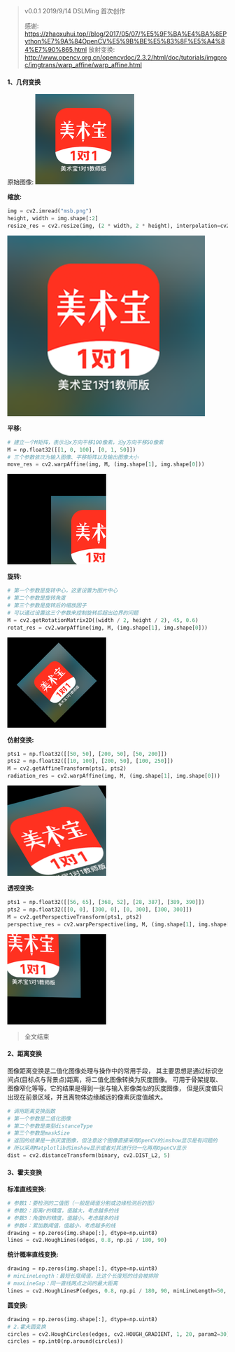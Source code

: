 > v0.0.1 2019/9/14 DSLMing
> 首次创作
>
> 感谢:
> https://zhaoxuhui.top//blog/2017/05/07/%E5%9F%BA%E4%BA%8EPython%E7%9A%84OpenCV%E5%9B%BE%E5%83%8F%E5%A4%84%E7%90%865.html
> 放射变换: http://www.opencv.org.cn/opencvdoc/2.3.2/html/doc/tutorials/imgproc/imgtrans/warp_affine/warp_affine.html


#### 1、几何变换
原始图像:
<img src="msb.png">

**缩放:**
```python
img = cv2.imread("msb.png")
height, width = img.shape[:2]
resize_res = cv2.resize(img, (2 * width, 2 * height), interpolation=cv2.INTER_CUBIC)
```
<img src="resize.png">

**平移:**
```python
# 建立一个M矩阵，表示沿x方向平移100像素，沿y方向平移50像素
M = np.float32([[1, 0, 100], [0, 1, 50]])
# 三个参数依次为输入图像、平移矩阵以及输出图像大小
move_res = cv2.warpAffine(img, M, (img.shape[1], img.shape[0]))
```
<img src="move_res.png">

**旋转:**
```python
# 第一个参数是旋转中心，这里设置为图片中心
# 第二个参数是旋转角度
# 第三个参数是旋转后的缩放因子
# 可以通过设置这三个参数来控制旋转后超出边界的问题
M = cv2.getRotationMatrix2D((width / 2, height / 2), 45, 0.6)
rotat_res = cv2.warpAffine(img, M, (img.shape[1], img.shape[0]))
```
<img src="rotat_res.png">

**仿射变换:**
```python
pts1 = np.float32([[50, 50], [200, 50], [50, 200]])
pts2 = np.float32([[10, 100], [200, 50], [100, 250]])
M = cv2.getAffineTransform(pts1, pts2)
radiation_res = cv2.warpAffine(img, M, (img.shape[1], img.shape[0]))
```
<img src="radiation_res.png">

**透视变换:**
```python
pts1 = np.float32([[56, 65], [368, 52], [28, 387], [389, 390]])
pts2 = np.float32([[0, 0], [300, 0], [0, 300], [300, 300]])
M = cv2.getPerspectiveTransform(pts1, pts2)
perspective_res = cv2.warpPerspective(img, M, (img.shape[1], img.shape[0]))
```
<img src="perspective_res.png">


> 全文结束

#### 2、距离变换
图像距离变换是二值化图像处理与操作中的常用手段， 其主要思想是通过标识空间点(目标点与背景点)距离，将二值化图像转换为灰度图像。 可用于骨架提取、图像窄化等等。它的结果是得到一张与输入影像类似的灰度图像， 但是灰度值只出现在前景区域，并且离物体边缘越远的像素灰度值越大。
```python
# 调用距离变换函数
# 第一个参数是二值化图像
# 第二个参数是类型distanceType
# 第三个参数是maskSize
# 返回的结果是一张灰度图像，但注意这个图像直接采用OpenCV的imshow显示是有问题的
# 所以采用Matplotlib的imshow显示或者对其进行归一化再用OpenCV显示
dist = cv2.distanceTransform(binary, cv2.DIST_L2, 5)
```


#### 3、霍夫变换
**标准直线变换:**
```python
# 参数1：要检测的二值图（一般是阈值分割或边缘检测后的图）
# 参数2：距离r的精度，值越大，考虑越多的线
# 参数3：角度θ的精度，值越小，考虑越多的线
# 参数4：累加数阈值，值越小，考虑越多的线
drawing = np.zeros(img.shape[:], dtype=np.uint8)
lines = cv2.HoughLines(edges, 0.8, np.pi / 180, 90)
```

**统计概率直线变换:**
```python
drawing = np.zeros(img.shape[:], dtype=np.uint8)
# minLineLength：最短长度阈值，比这个长度短的线会被排除
# maxLineGap：同一直线两点之间的最大距离
lines = cv2.HoughLinesP(edges, 0.8, np.pi / 180, 90, minLineLength=50, maxLineGap=10)
```

**圆变换:**
```python
drawing = np.zeros(img.shape[:], dtype=np.uint8)
# 2.霍夫圆变换
circles = cv2.HoughCircles(edges, cv2.HOUGH_GRADIENT, 1, 20, param2=30)
circles = np.int0(np.around(circles))
```
